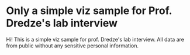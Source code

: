 # Only a simple viz sample for Prof. Dredze's lab interview
Hi! This is a simple viz sample for prof. Dredze's lab interview. All data are from public without any sensitive personal information. 

